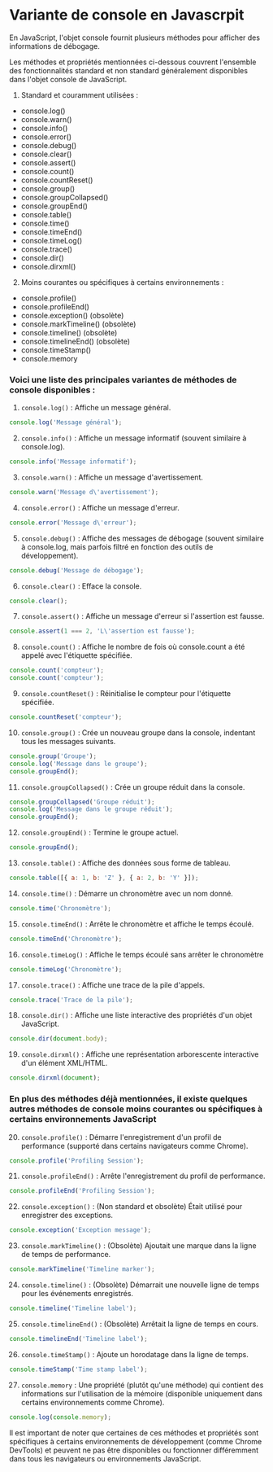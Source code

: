 # Variante de console en Javascrpit

En JavaScript, l'objet console fournit plusieurs méthodes pour afficher des informations de débogage.

Les méthodes et propriétés mentionnées ci-dessous couvrent l'ensemble des fonctionnalités standard et non standard généralement disponibles dans l'objet console de JavaScript.

1. Standard et couramment utilisées :

- console.log()
- console.warn()
- console.info()
- console.error()
- console.debug()
- console.clear()
- console.assert()
- console.count()
- console.countReset()
- console.group()
- console.groupCollapsed()
- console.groupEnd()
- console.table()
- console.time()
- console.timeEnd()
- console.timeLog()
- console.trace()
- console.dir()
- console.dirxml()

2. Moins courantes ou spécifiques à certains environnements :

- console.profile()
- console.profileEnd()
- console.exception() (obsolète)
- console.markTimeline() (obsolète)
- console.timeline() (obsolète)
- console.timelineEnd() (obsolète)
- console.timeStamp()
- console.memory

### Voici une liste des principales variantes de méthodes de console disponibles :

1. `console.log()` : Affiche un message général.

```js
console.log('Message général');
```

2. `console.info()` : Affiche un message informatif (souvent similaire à console.log).

```js
console.info('Message informatif');
```

3. `console.warn()` : Affiche un message d'avertissement.

```js
console.warn('Message d\'avertissement');
```

4. `console.error()` : Affiche un message d'erreur.

```js
console.error('Message d\'erreur');
```

5. `console.debug()` : Affiche des messages de débogage (souvent similaire à console.log, mais parfois filtré en fonction des outils de développement).

```js
console.debug('Message de débogage');
```

6. `console.clear()` :  Efface la console.

```js
console.clear();
```

7. `console.assert()` : Affiche un message d'erreur si l'assertion est fausse.

```js
console.assert(1 === 2, 'L\'assertion est fausse');
```

8. `console.count()` : Affiche le nombre de fois où console.count a été appelé avec l'étiquette spécifiée.

```js
console.count('compteur');
console.count('compteur');
```

9. `console.countReset()` : Réinitialise le compteur pour l'étiquette spécifiée.

```js
console.countReset('compteur');
```

10. `console.group()` :  Crée un nouveau groupe dans la console, indentant tous les messages suivants.

```js
console.group('Groupe');
console.log('Message dans le groupe');
console.groupEnd();
```

11. `console.groupCollapsed()` :  Crée un groupe réduit dans la console.

```js
console.groupCollapsed('Groupe réduit');
console.log('Message dans le groupe réduit');
console.groupEnd();
```

12. `console.groupEnd()` : Termine le groupe actuel.

```js
console.groupEnd();
```

13. `console.table()` : Affiche des données sous forme de tableau.

```js
console.table([{ a: 1, b: 'Z' }, { a: 2, b: 'Y' }]);
```

14. `console.time()` : Démarre un chronomètre avec un nom donné.

```js
console.time('Chronomètre');
```

15. `console.timeEnd()` : Arrête le chronomètre et affiche le temps écoulé.

```js
console.timeEnd('Chronomètre');
```

16. `console.timeLog()` : Affiche le temps écoulé sans arrêter le chronomètre

```js
console.timeLog('Chronomètre');
```

17. `console.trace()` : Affiche une trace de la pile d'appels.

```js
console.trace('Trace de la pile');
```

18. `console.dir()` : Affiche une liste interactive des propriétés d'un objet JavaScript.

```js
console.dir(document.body);
```

19. `console.dirxml()` : Affiche une représentation arborescente interactive d'un élément XML/HTML.

```js
console.dirxml(document);
```

### En plus des méthodes déjà mentionnées, il existe quelques autres méthodes de console moins courantes ou spécifiques à certains environnements JavaScript 

20. `console.profile()` : Démarre l'enregistrement d'un profil de performance (supporté dans certains navigateurs comme Chrome).

```js
console.profile('Profiling Session');
```

21. `console.profileEnd()` : Arrête l'enregistrement du profil de performance.

```js
console.profileEnd('Profiling Session');
```

22. `console.exception()` : (Non standard et obsolète) Était utilisé pour enregistrer des exceptions.

```js
console.exception('Exception message');
```

23. `console.markTimeline()` : (Obsolète) Ajoutait une marque dans la ligne de temps de performance.

```js
console.markTimeline('Timeline marker');
```

24. `console.timeline()` : (Obsolète) Démarrait une nouvelle ligne de temps pour les événements enregistrés.

```js
console.timeline('Timeline label');
```

25. `console.timelineEnd()` : (Obsolète) Arrêtait la ligne de temps en cours.

```js
console.timelineEnd('Timeline label');
```

26. `console.timeStamp()` : Ajoute un horodatage dans la ligne de temps.

```js
console.timeStamp('Time stamp label');
```

27. `console.memory` : Une propriété (plutôt qu'une méthode) qui contient des informations sur l'utilisation de la mémoire (disponible uniquement dans certains environnements comme Chrome).

```js
console.log(console.memory);
```

Il est important de noter que certaines de ces méthodes et propriétés sont spécifiques à certains environnements de développement (comme Chrome DevTools) et peuvent ne pas être disponibles ou fonctionner différemment dans tous les navigateurs ou environnements JavaScript.